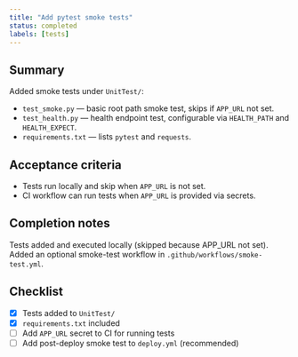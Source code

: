 ```yaml
---
title: "Add pytest smoke tests"
status: completed
labels: [tests]
---
```


Summary
-------

Added smoke tests under `UnitTest/`:

- `test_smoke.py` — basic root path smoke test, skips if `APP_URL` not set.
- `test_health.py` — health endpoint test, configurable via `HEALTH_PATH` and `HEALTH_EXPECT`.
- `requirements.txt` — lists `pytest` and `requests`.

Acceptance criteria
-------------------
- Tests run locally and skip when `APP_URL` is not set.
- CI workflow can run tests when `APP_URL` is provided via secrets.

Completion notes
----------------
Tests added and executed locally (skipped because APP_URL not set). Added an optional smoke-test workflow in `.github/workflows/smoke-test.yml`.

Checklist
---------

- [x] Tests added to `UnitTest/`
- [x] `requirements.txt` included
- [ ] Add `APP_URL` secret to CI for running tests
- [ ] Add post-deploy smoke test to `deploy.yml` (recommended)
